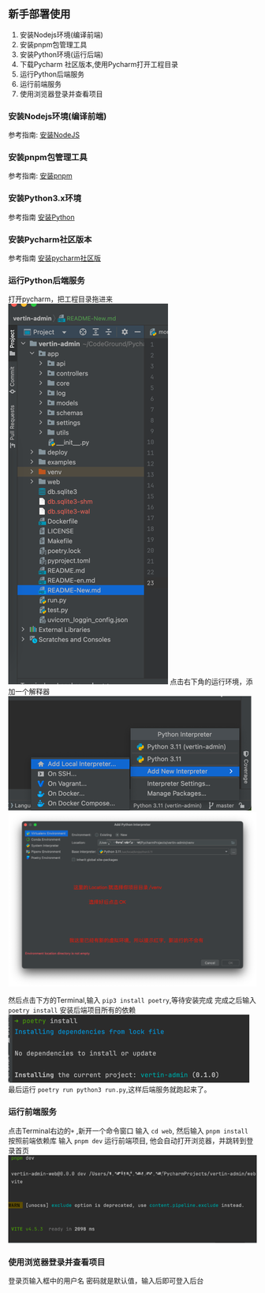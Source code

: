 ## 新手部署使用

1. 安装Nodejs环境(编译前端)
2. 安装pnpm包管理工具
3. 安装Python环境(运行后端)
4. 下载Pycharm 社区版本,使用Pycharm打开工程目录
5. 运行Python后端服务
6. 运行前端服务
7. 使用浏览器登录并查看项目

### 安装Nodejs环境(编译前端)
参考指南: [安装NodeJS](https://blog.csdn.net/Small_Yogurt/article/details/104968169)

### 安装pnpm包管理工具
参考指南: [安装pnpm](https://blog.csdn.net/m0_52827996/article/details/138163237)

### 安装Python3.x环境
参考指南 [安装Python](https://blog.csdn.net/m0_57081622/article/details/127180996)

### 安装Pycharm社区版本
参考指南 [安装pycharm社区版](https://blog.csdn.net/qq_40370687/article/details/128960168)

### 运行Python后端服务
打开pycharm，把工程目录拖进来
![替代文本](deploy/new/img.png)
点击右下角的运行环境，添加一个解释器
![](deploy/new/img_2.png)
![](deploy/new/img_1.png)

然后点击下方的Terminal,输入 `pip3 install poetry`,等待安装完成
完成之后输入 `poetry install` 安装后端项目所有的依赖
![](deploy/new/img_3.png)
最后运行 `poetry run python3 run.py`,这样后端服务就跑起来了。

### 运行前端服务
点击Terminal右边的`+` ,新开一个命令窗口
输入 `cd web`, 然后输入 `pnpm install` 按照前端依赖库
输入 `pnpm dev` 运行前端项目, 他会自动打开浏览器，并跳转到登录首页
![](deploy/new/img_4.png)

### 使用浏览器登录并查看项目
登录页输入框中的用户名 密码就是默认值，输入后即可登入后台





